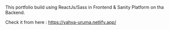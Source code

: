 This portfolio build using ReactJs/Sass in Frontend & Sanity Platform on tha Backend.

Check it from here : https://yahya-uruma.netlify.app/
